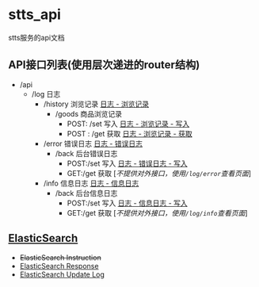 
# stts_api

stts服务的api文档

## API接口列表(使用层次递进的router结构)
* /api
  * /log 日志
    * /history 浏览记录 [ 日志 - 浏览记录 ](./log/history/readme.md)
      * /goods 商品浏览记录 
        * POST: /set 写入 [ 日志 - 浏览记录 - 写入](./log/history/readme.md#11-goodsset)
        * POST : /get 获取 [ 日志 - 浏览记录 - 获取](./log/history/readme.md#12-goodsget)
    * /error 错误日志 [ 日志 - 错误日志 ](./log/error/readme.md)
      * /back 后台错误日志
        * POST:/set 写入 [ 日志 - 错误日志 - 写入](./log/error/readme.md#11-backset)
        * GET:/get 获取 [*不提供对外接口，使用`/log/error`查看页面*]
    * /info 信息日志 [ 日志 - 信息日志 ](./log/info/readme.md)
      * /back 后台信息日志
        * POST:/set 写入 [ 日志 - 信息日志 - 写入](./log/info/readme.md#11-backset)
        * GET:/get 获取 [*不提供对外接口，使用`/log/info`查看页面*]


## [ElasticSearch](./doc/elasticsearch)
* ~~ElasticSearch Instruction~~
* [ElasticSearch Response](./doc/elasticsearch/response.md)
* [ElasticSearch Update Log](./doc/elasticsearch/update.md)
